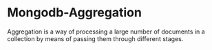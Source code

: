 # Mongodb-Aggregation
Aggregation is a way of processing a large number of documents in a collection by means of passing them through different stages. 

